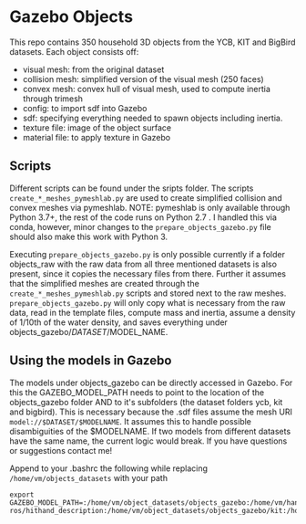 # Gazebo Objects

This repo contains 350 household 3D objects from the YCB, KIT and BigBird datasets. Each object consists off:
- visual mesh: from the original dataset
- collision mesh: simplified version of the visual mesh (250 faces)
- convex mesh: convex hull of visual mesh, used to compute inertia through trimesh
- config: to import sdf into Gazebo
- sdf: specifying everything needed to spawn objects including inertia.
- texture file: image of the object surface
- material file: to apply texture in Gazebo

## Scripts

Different scripts can be found under the sripts folder. The scripts `create_*_meshes_pymeshlab.py` are used to create simplified collision and convex meshes via pymeshlab. NOTE: pymeshlab is only available through Python 3.7+, the rest of the code runs on Python 2.7 . I handled this via conda, however, minor changes to the `prepare_objects_gazebo.py` file should also make this work with Python 3.

Executing `prepare_objects_gazebo.py` is only possible currently if a folder objects_raw with the raw data from all three mentioned datasets is also present, since it copies the necessary files from there. Further it assumes that the simplified meshes are created through the  `create_*_meshes_pymeshlab.py` scripts and stored next to the raw meshes. `prepare_objects_gazebo.py` will only copy what is necessary from the raw data, read in the template files, compute mass and inertia, assume a density of 1/10th of the water density, and saves everything under objects_gazebo/$DATASET/$MODEL_NAME.

## Using the models in Gazebo
The models under objects_gazebo can be directly accessed in Gazebo. For this the GAZEBO_MODEL_PATH needs to point to the location of the objects_gazebo folder AND to it's subfolders (the dataset folders ycb, kit and bigbird). This is necessary because the .sdf files assume the mesh URI `model://$DATASET/$MODELNAME`. It assumes this to handle possible disambiguities of the $MODELNAME. If two models from different datasets have the same name, the current logic would break. If you have questions or suggestions contact me! 

Append to your .bashrc the following while replacing  `/home/vm/objects_datasets` with your path
```
export GAZEBO_MODEL_PATH=:/home/vm/object_datasets/objects_gazebo:/home/vm/hand_ws/src/hithand-ros/hithand_description:/home/vm/object_datasets/objects_gazebo/kit:/home/vm/object_datasets/objects_gazebo/ycb:/home/vm/object_datasets/objects_gazebo/bigbird
```
